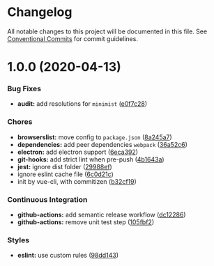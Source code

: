 # Changelog

All notable changes to this project will be documented in this file. See
[Conventional Commits](https://conventionalcommits.org) for commit guidelines.

# 1.0.0 (2020-04-13)


### Bug Fixes

* **audit:** add resolutions for `minimist` ([e0f7c28](https://github.com/Aysnine/vue-elec-demo/commit/e0f7c284a6c67dde5691a1a63fece5c83f452a66))


### Chores

* **browserslist:** move config to `package.json` ([8a245a7](https://github.com/Aysnine/vue-elec-demo/commit/8a245a77872708deaa37a3ca77a2f6517fc8ca3e))
* **dependencies:** add peer dependencies `webpack` ([36a52c6](https://github.com/Aysnine/vue-elec-demo/commit/36a52c62cca9e255557bf9a2905a324661c09ffb))
* **electron:** add electron support ([6eca392](https://github.com/Aysnine/vue-elec-demo/commit/6eca392049280781e28063601105b44e9684733a))
* **git-hooks:** add strict lint when pre-push ([4b1643a](https://github.com/Aysnine/vue-elec-demo/commit/4b1643a01b2f78ccdb17235bafb898efea5259ae))
* **jest:** ignore dist folder ([29988ef](https://github.com/Aysnine/vue-elec-demo/commit/29988ef6f4ba27f2fed341f3eb4490103c46ebb8))
* ignore eslint cache file ([6c0d21c](https://github.com/Aysnine/vue-elec-demo/commit/6c0d21cfe9fbe0e872ff114df126209a3349a26b))
* init by vue-cli, with commitizen ([b32cf19](https://github.com/Aysnine/vue-elec-demo/commit/b32cf1933e62bbaf6d371ee78b8a75577d76a304))


### Continuous Integration

* **github-actions:** add semantic release workflow ([dc12286](https://github.com/Aysnine/vue-elec-demo/commit/dc12286fe96143987376b08089f288b78817e577))
* **github-actions:** remove unit test step ([105fbf2](https://github.com/Aysnine/vue-elec-demo/commit/105fbf2bed9b10a66fa5ef82b3da87d23b573b31))


### Styles

* **eslint:** use custom rules ([98dd143](https://github.com/Aysnine/vue-elec-demo/commit/98dd1439950ea20c8ae913695e288d5fc4333176))
